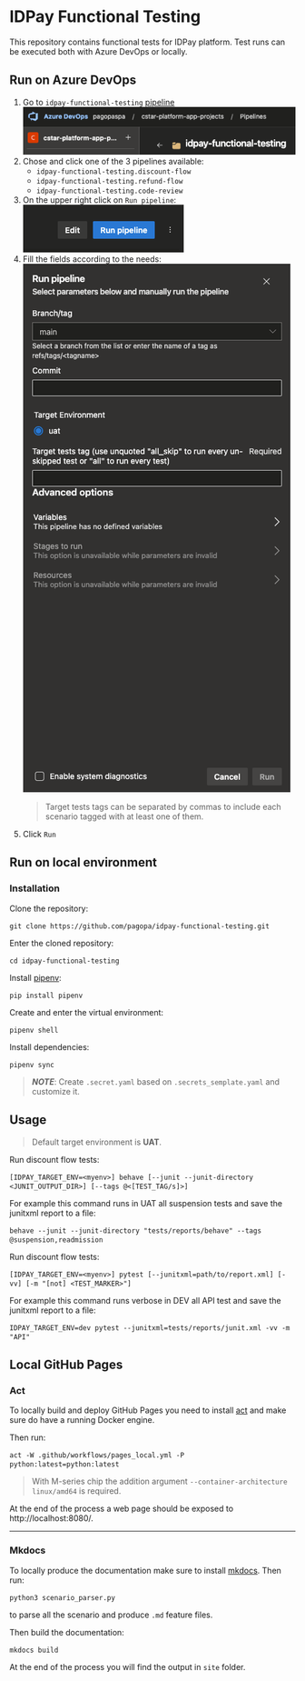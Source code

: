 # IDPay Functional Testing

This repository contains functional tests for IDPay platform.
Test runs can be executed both with Azure DevOps or locally.

## Run on Azure DevOps

1. Go
   to `idpay-functional-testing` [pipeline](https://dev.azure.com/pagopaspa/cstar-platform-app-projects/_build?definitionScope=%5Cidpay%5Cidpay-functional-testing)\
   ![img.png](docs/images/pipelines_folder.png)
2. Chose and click one of the 3 pipelines available:
   - `idpay-functional-testing.discount-flow`
   - `idpay-functional-testing.refund-flow`
   - `idpay-functional-testing.code-review`
3. On the upper right click on `Run pipeline`:\
   ![img.png](docs/images/run_pipeline.png)
4. Fill the fields according to the needs:\
   ![img.png](docs/images/pre_run_window.png)
   > Target tests tags can be separated by commas to include each scenario tagged with at least one of them.
5. Click `Run`

## Run on local environment

### Installation

Clone the repository:

```commandline
git clone https://github.com/pagopa/idpay-functional-testing.git
```

Enter the cloned repository:

```commandline
cd idpay-functional-testing
```

Install [pipenv](https://pipenv.pypa.io/en/latest/):

```
pip install pipenv
```

Create and enter the virtual environment:

```commandline
pipenv shell
```

Install dependencies:

```commandline
pipenv sync
```

> **_NOTE_**: Create `.secret.yaml` based on `.secrets_semplate.yaml` and customize it.

## Usage

> Default target environment is **UAT**.

Run discount flow tests:

```commandline
[IDPAY_TARGET_ENV=<myenv>] behave [--junit --junit-directory <JUNIT_OUTPUT_DIR>] [--tags @<[TEST_TAG/s]>]
```

For example this command runs in UAT all suspension tests and save the junitxml report to a file:

```commandline
behave --junit --junit-directory "tests/reports/behave" --tags @suspension,readmission
```

Run discount flow tests:

```commandline
[IDPAY_TARGET_ENV=<myenv>] pytest [--junitxml=path/to/report.xml] [-vv] [-m "[not] <TEST_MARKER>"]
```

For example this command runs verbose in DEV all API test and save the junitxml report to a file:

```commandline
IDPAY_TARGET_ENV=dev pytest --junitxml=tests/reports/junit.xml -vv -m "API"
```

## Local GitHub Pages

### Act

To locally build and deploy GitHub Pages you need to install [act](https://github.com/nektos/act) and make sure do have
a running Docker engine.

Then run:

```
act -W .github/workflows/pages_local.yml -P python:latest=python:latest
```

> With M-series chip the addition argument `--container-architecture linux/amd64` is required.

At the end of the process a web page should be exposed to http://localhost:8080/.

---

### Mkdocs

To locally produce the documentation make sure to install [mkdocs](https://www.mkdocs.org/).
Then run:

```
python3 scenario_parser.py
```

to parse all the scenario and produce `.md` feature files.

Then build the documentation:

```
mkdocs build
```

At the end of the process you will find the output in `site` folder.

